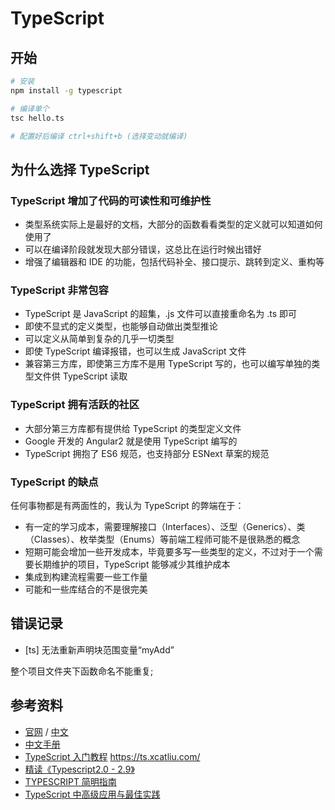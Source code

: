 # TypeScript

## 开始

```bash
# 安装
npm install -g typescript

# 编译单个
tsc hello.ts

# 配置好后编译 ctrl+shift+b (选择变动就编译)
```

## 为什么选择 TypeScript

### TypeScript 增加了代码的可读性和可维护性

- 类型系统实际上是最好的文档，大部分的函数看看类型的定义就可以知道如何使用了
- 可以在编译阶段就发现大部分错误，这总比在运行时候出错好
- 增强了编辑器和 IDE 的功能，包括代码补全、接口提示、跳转到定义、重构等

### TypeScript 非常包容

- TypeScript 是 JavaScript 的超集，.js 文件可以直接重命名为 .ts 即可
- 即使不显式的定义类型，也能够自动做出类型推论 ​
- 可以定义从简单到复杂的几乎一切类型
- 即使 TypeScript 编译报错，也可以生成 JavaScript 文件
- 兼容第三方库，即使第三方库不是用 TypeScript 写的，也可以编写单独的类型文件供 TypeScript 读取

### TypeScript 拥有活跃的社区

- 大部分第三方库都有提供给 TypeScript 的类型定义文件
- Google 开发的 Angular2 就是使用 TypeScript 编写的
- TypeScript 拥抱了 ES6 规范，也支持部分 ESNext 草案的规范

### TypeScript 的缺点

任何事物都是有两面性的，我认为 TypeScript 的弊端在于：

- 有一定的学习成本，需要理解接口（Interfaces）、泛型（Generics）、类（Classes）、枚举类型（Enums）等前端工程师可能不是很熟悉的概念
- 短期可能会增加一些开发成本，毕竟要多写一些类型的定义，不过对于一个需要长期维护的项目，TypeScript 能够减少其维护成本
- 集成到构建流程需要一些工作量
- 可能和一些库结合的不是很完美

## 错误记录

- [ts] 无法重新声明块范围变量“myAdd”

整个项目文件夹下函数命名不能重复;

## 参考资料

- [官网](http://www.typescriptlang.org/) / [中文](https://www.tslang.cn/docs/handbook/basic-types.html)
- [中文手册](https://zhongsp.gitbooks.io/typescript-handbook/content/)
- [TypeScript 入门教程](https://github.com/xcatliu/typescript-tutorial) https://ts.xcatliu.com/
- [精读《Typescript2.0 - 2.9》](https://juejin.im/post/5b0b93386fb9a00a202ca9f1)
- [TYPESCRIPT 简明指南](https://www.todever.com/2017/09/20/typescript简明指南/)
- [TypeScript 中高级应用与最佳实践](http://www.alloyteam.com/2019/07/13796/)
